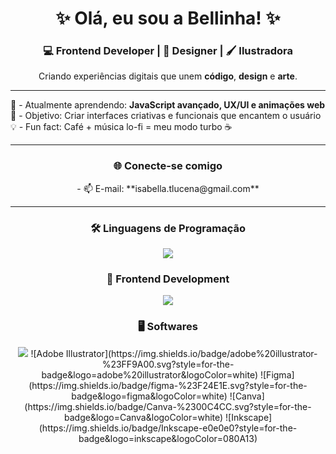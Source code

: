 <h1 align="center">✨ Olá, eu sou a Bellinha! ✨</h1>
<h3 align="center">💻 Frontend Developer | 🎨 Designer | 🖌️ Ilustradora</h3>

<p align="center">
  Criando experiências digitais que unem <b>código</b>, <b>design</b> e <b>arte</b>.
</p>

---

🌱 - Atualmente aprendendo: **JavaScript avançado, UX/UI e animações web**  
🎯 - Objetivo: Criar interfaces criativas e funcionais que encantem o usuário  
💡 - Fun fact: Café + música lo-fi = meu modo turbo ☕

---

<h3 align="center">🌐 Conecte-se comigo</h3>
<p align="center">
  - 📫 E-mail: **isabella.tlucena@gmail.com**  
</p>

---

<h3 align="center">🛠️ Linguagens de Programação</h3>
<p align="center">
  <img src="https://skillicons.dev/icons?i=c,cpp,js,php,mysql,postgres&theme=light" />
</p>

<h3 align="center">🎨 Frontend Development</h3>
<p align="center">
  <img src="https://skillicons.dev/icons?i=html,css&theme=light" />
</p>

<h3 align="center">🖥️ Softwares</h3>
<p align="center">
  
  <img src="https://img.shields.io/badge/adobe%20photoshop-%2331A8FF.svg?style=for-the-badge&logo=adobe%20photoshop&logoColor=white"/>
  ![Adobe Illustrator](https://img.shields.io/badge/adobe%20illustrator-%23FF9A00.svg?style=for-the-badge&logo=adobe%20illustrator&logoColor=white)
  ![Figma](https://img.shields.io/badge/figma-%23F24E1E.svg?style=for-the-badge&logo=figma&logoColor=white)
  ![Canva](https://img.shields.io/badge/Canva-%2300C4CC.svg?style=for-the-badge&logo=Canva&logoColor=white)
  ![Inkscape](https://img.shields.io/badge/Inkscape-e0e0e0?style=for-the-badge&logo=inkscape&logoColor=080A13)  </p>
